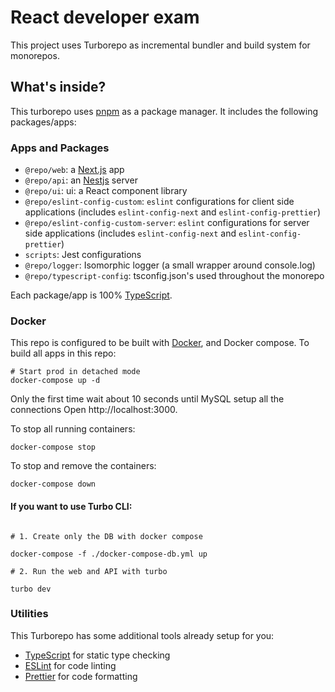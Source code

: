 # React developer exam

This project uses Turborepo as incremental bundler and build system for monorepos.

## What's inside?

This turborepo uses [pnpm](hhttps://pnpm.io/) as a package manager. It includes the following packages/apps:

### Apps and Packages

- `@repo/web`: a [Next.js](https://nextjs.org/) app
- `@repo/api`: an [Nestjs](https://nestjs.com/) server
- `@repo/ui`: ui: a React component library
- `@repo/eslint-config-custom`: `eslint` configurations for client side applications (includes `eslint-config-next` and `eslint-config-prettier`)
- `@repo/eslint-config-custom-server`: `eslint` configurations for server side applications (includes `eslint-config-next` and `eslint-config-prettier`)
- `scripts`: Jest configurations
- `@repo/logger`: Isomorphic logger (a small wrapper around console.log)
- `@repo/typescript-config`: tsconfig.json's used throughout the monorepo

Each package/app is 100% [TypeScript](https://www.typescriptlang.org/).

### Docker

This repo is configured to be built with [Docker](https://docs.docker.com/engine/install/), and Docker compose. To build all apps in this repo:

```
# Start prod in detached mode
docker-compose up -d
```

Only the first time wait about 10 seconds until MySQL setup all the connections
Open http://localhost:3000.

To stop all running containers:

```
docker-compose stop
```

To stop and remove the containers:

```
docker-compose down
```

#### If you want to use Turbo CLI:

```

# 1. Create only the DB with docker compose

docker-compose -f ./docker-compose-db.yml up

# 2. Run the web and API with turbo

turbo dev

```

### Utilities

This Turborepo has some additional tools already setup for you:

- [TypeScript](https://www.typescriptlang.org/) for static type checking
- [ESLint](https://eslint.org/) for code linting
- [Prettier](https://prettier.io) for code formatting
